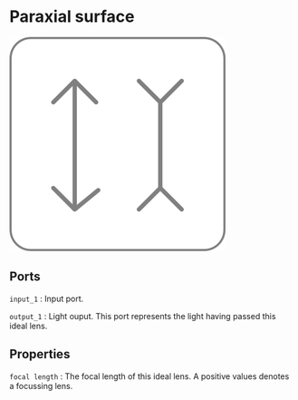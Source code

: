 # Paraxial surface

![Paraxial icon](../images/icons/node_paraxial.svg)

## Ports

`input_1`
: Input port.

`output_1`
: Light ouput. This port represents the light having passed this ideal lens.

## Properties

`focal length`
: The focal length of this ideal lens. A positive values denotes a focussing lens.
